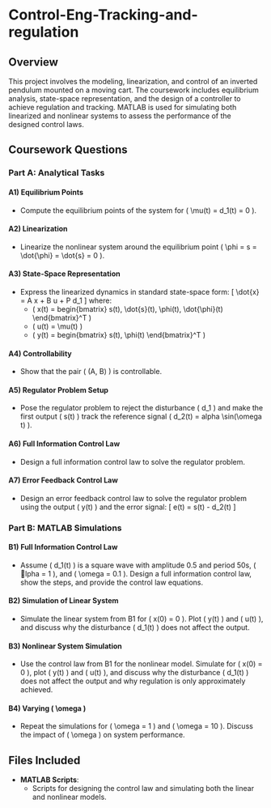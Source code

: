 # Control-Eng-Tracking-and-regulation

## Overview
This project involves the modeling, linearization, and control of an inverted pendulum mounted on a moving cart. The coursework includes equilibrium analysis, state-space representation, and the design of a controller to achieve regulation and tracking. MATLAB is used for simulating both linearized and nonlinear systems to assess the performance of the designed control laws.

## Coursework Questions

### Part A: Analytical Tasks

#### A1) Equilibrium Points
- Compute the equilibrium points of the system for \( \mu(t) = d_1(t) = 0 \).

#### A2) Linearization
- Linearize the nonlinear system around the equilibrium point \( \phi = s = \dot{\phi} = \dot{s} = 0 \).

#### A3) State-Space Representation
- Express the linearized dynamics in standard state-space form:
  \[
  \dot{x} = A x + B u + P d_1
  \]
  where:
  - \( x(t) = begin{bmatrix} s(t), \dot{s}(t), \phi(t), \dot{\phi}(t) \end{bmatrix}^T \)
  - \( u(t) = \mu(t) \)
  - \( y(t) = begin{bmatrix} s(t), \phi(t) \end{bmatrix}^T \)

#### A4) Controllability
- Show that the pair \( (A, B) \) is controllable.

#### A5) Regulator Problem Setup
- Pose the regulator problem to reject the disturbance \( d_1 \) and make the first output \( s(t) \) track the reference signal \( d_2(t) = alpha \sin(\omega t) \).

#### A6) Full Information Control Law
- Design a full information control law to solve the regulator problem.

#### A7) Error Feedback Control Law
- Design an error feedback control law to solve the regulator problem using the output \( y(t) \) and the error signal:
  \[
  e(t) = s(t) - d_2(t)
  \]

### Part B: MATLAB Simulations

#### B1) Full Information Control Law
- Assume \( d_1(t) \) is a square wave with amplitude 0.5 and period 50s, \( lpha = 1 \), and \( \omega = 0.1 \). Design a full information control law, show the steps, and provide the control law equations.

#### B2) Simulation of Linear System
- Simulate the linear system from B1 for \( x(0) = 0 \). Plot \( y(t) \) and \( u(t) \), and discuss why the disturbance \( d_1(t) \) does not affect the output.

#### B3) Nonlinear System Simulation
- Use the control law from B1 for the nonlinear model. Simulate for \( x(0) = 0 \), plot \( y(t) \) and \( u(t) \), and discuss why the disturbance \( d_1(t) \) does not affect the output and why regulation is only approximately achieved.

#### B4) Varying \( \omega \)
- Repeat the simulations for \( \omega = 1 \) and \( \omega = 10 \). Discuss the impact of \( \omega \) on system performance.

## Files Included
- **MATLAB Scripts**:
  - Scripts for designing the control law and simulating both the linear and nonlinear models.
